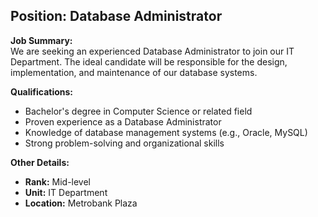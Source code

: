 ## **Position: Database Administrator** 

**Job Summary:**  
We are seeking an experienced Database Administrator to join our IT Department. The ideal candidate will be responsible for the design, implementation, and maintenance of our database systems.

**Qualifications:**  
- Bachelor's degree in Computer Science or related field
- Proven experience as a Database Administrator
- Knowledge of database management systems (e.g., Oracle, MySQL)
- Strong problem-solving and organizational skills

**Other Details:**
- **Rank:** Mid-level
- **Unit:** IT Department
- **Location:** Metrobank Plaza
